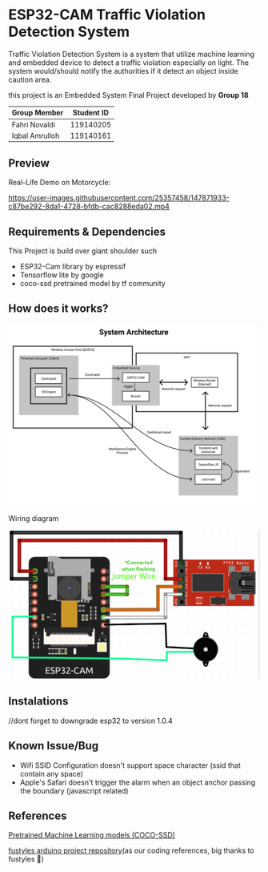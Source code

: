 # ESP32-CAM Traffic Violation Detection System
Traffic Violation Detection System is a system that utilize machine learning and embedded device to detect a traffic violation especially on light. The system would/should notify the authorities if it detect an object inside caution area.


this project is an Embedded System Final Project developed by **Group 18**
<p align="center">

Group Member | Student ID
------------- | -------------
Fahri Novaldi  | 119140205
Iqbal Amrulloh | 119140161

</p>

## Preview

Real-Life Demo on Motorcycle:

https://user-images.githubusercontent.com/25357458/147871933-c87be292-8da1-4728-bfdb-cac8288eda02.mp4


## Requirements & Dependencies
This Project is build over giant shoulder such
* ESP32-Cam library by espressif
* Tensorflow lite by google
* coco-ssd pretrained model by tf community

## How does it works?
![Architecure System](https://raw.githubusercontent.com/gremlinflat/ESP32-CAM---Smart-Traffic-Violation-System/master/%5Breadme%5D/System%20Architecture.png)


Wiring diagram

![wiring diagram](https://raw.githubusercontent.com/gremlinflat/ESP32-CAM---Smart-Traffic-Violation-System/master/%5Breadme%5D/wiring%20diagram.jpg)
## Instalations
//dont forget to downgrade esp32 to version 1.0.4

## Known Issue/Bug
- Wifi SSID Configuration doesn't support space character (ssid that contain any space)
- Apple's Safari doesn't trigger the alarm when an object anchor passing the boundary (javascript related)
## References
[Pretrained Machine Learning models (COCO-SSD)](https://github.com/tensorflow/tfjs-models)

[fustyles arduino project repository](https://github.com/fustyles/Arduino)(as our coding references, big thanks to fustyles 🤩)

